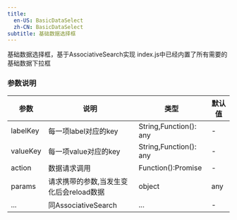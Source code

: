 ```yaml
---
title:
  en-US: BasicDataSelect
  zh-CN: BasicDataSelect
subtitle: 基础数据选择框
---
```

 基础数据选择框，基于AssociativeSearch实现
 index.js中已经内置了所有需要的基础数据下拉框
### 参数说明

| 参数      | 说明                                      | 类型         | 默认值 |
|----------|------------------------------------------|-------------|-------|
| labelKey | 每一项label对应的key |  String,Function(): any | - |
| valueKey | 每一项value对应的key | String,Function(): any | - |
| action | 数据请求调用 | Function():Promise | - |
| params | 请求携带的参数,当发生变化后会reload数据 | object | any |
| ... | 同AssociativeSearch | ... | - |
